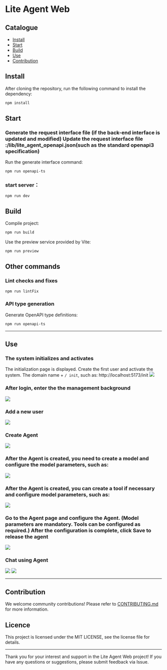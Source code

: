 # Lite Agent Web

## Catalogue

- [Install](#Install)
- [Start](#Start)
- [Build](#Build)
- [Use](#Use)
- [Contribution](#Contribution)

## Install

After cloning the repository, run the following command to install the dependency:

```bash
npm install
```

## Start

### Generate the request interface file (if the back-end interface is updated and modified) Update the request interface file :/lib/lite_agent_openapi.json(such as the standard openapi3 specification)

Run the generate interface command:

```bash
npm run openapi-ts
```

### start server：

```bash
npm run dev
```

## Build

Compile project:

```bash
npm run build
```

Use the preview service provided by Vite:

```bash
npm run preview
```

## Other commands

### Lint checks and fixes

```bash
npm run lintFix
```

### API type generation

Generate OpenAPI type definitions:

```bash
npm run openapi-ts
```

---

## Use

### The system initializes and activates

The initialization page is displayed. Create the first user and activate the system.
The domain name + ` / init `, such as: http://localhost:5173/init
![](./docs/initSuperUser.jpg)

### After login, enter the the management background
![](./docs/open-admin.png)

### Add a new user
![](./docs/add-user.png)

### Create Agent
![](./docs/create-agent.png)

### After the Agent is created, you need to create a model and configure the model parameters, such as:
![](./docs/create-model.png)

### After the Agent is created, you can create a tool if necessary and configure model parameters, such as:
![](./docs/create-tool.png)

### Go to the Agent page and configure the Agent. (Model parameters are mandatory. Tools can be configured as required.) After the configuration is complete, click Save to release the agent
![](./docs/chat-setting.png)

### Chat using Agent
![](./docs/open-chat.png)
![](./docs/chat-page.png)

---

## Contribution

We welcome community contributions! Please refer to [CONTRIBUTING.md](./CONTRIBUTING.md) for more information.

## Licence

This project is licensed under the MIT LICENSE, see the license file for details.

---

Thank you for your interest and support in the Lite Agent Web project! If you have any questions or suggestions, please submit feedback via Issue.
